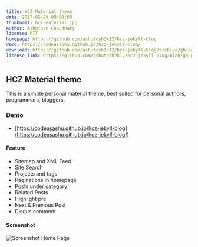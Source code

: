 ```yaml
---
title: HCZ Material theme
date: 2017-05-29 00:00:00
thumbnail: hcz-material.jpg
author: Ashutosh Chaudhary
license: MIT
homepage: https://github.com/ashutosh2k12/hcz-jekyll-blog
demo: https://codeasashu.github.io/hcz-jekyll-blog/
download: https://github.com/ashutosh2k12/hcz-jekyll-blog/archive/gh-pages.zip
license_link: https://github.com/ashutosh2k12/hcz-jekyll-blog/blob/gh-pages/LICENSE
---
```

## HCZ Material theme

This is a simple personal material theme, best suited for personal authors, programmars, bloggers. 

### Demo
* [https://codeasashu.github.io/hcz-jekyll-blog](https://codeasashu.github.io/hcz-jekyll-blog/)

#### Feature

* Sitemap and XML Feed
* Site Search 
* Projects and tags
* Paginations in homepage
* Posts under category
* Related Posts
* Highlight pre
* Next & Previous Post
* Disqus comment

#### Screenshot

![Screenshot Home Page](https://raw.githubusercontent.com/ashutosh2k12/jekyllthemes/master/thumbnails/hcz-material.png?raw=true  "Screenshot Home Page")
